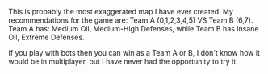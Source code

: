 This is probably the most exaggerated map I have ever created. 
My recommendations for the game are: Team A (0,1,2,3,4,5) VS Team B (6,7). 
Team A has: Medium Oil, Medium-High Defenses, while Team B has Insane Oil, Extreme Defenses.

If you play with bots then you can win as a Team A or B, 
I don't know how it would be in multiplayer, but I have never had the opportunity to try it.